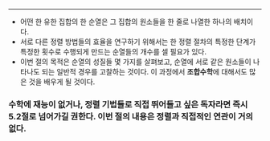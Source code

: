 ----
- 어떤 한 유한 집합의 한 순열은 그 집합의 원소들을 한 줄로 나열한 하나의 배치이다. 
- 서로 다른 정렬 방법들의 효율을 연구하기 위해서는 한 정렬 절차의 특정한 단계가 특정한 횟수로 수행되게 만드는 순열들의 개수를 셀 필요가 있다.
- 이번 절의 목적은 순열의 성질들 몇 가지를 살펴보고, 순열에 서로 같은 원소들이 나타나도 되는 일반적 경우를 고찰하는 것이다. 이 과정에서 **조합수학**에 대해서도 많은 것을 배우게 될 것이다.

### 수학에 재능이 없거나, 정렬 기법들로 직접 뛰어들고 싶은 독자라면 즉시 5.2절로 넘어가길 권한다. 이번 절의 내용은 정렬과 직접적인 연관이 거의 없다.
